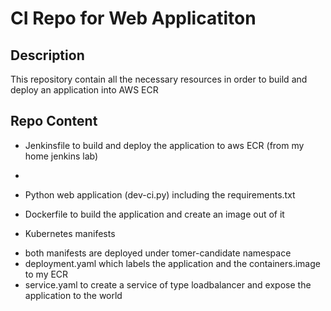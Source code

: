 # CI  Repo for Web Applicatiton

## Description 
This repository contain all the necessary resources in order to build and deploy an application into AWS ECR

## Repo Content 
* Jenkinsfile to build and deploy the application to aws ECR (from my home jenkins lab) 
- 

* Python web application (dev-ci.py) including the requirements.txt

* Dockerfile to build the application and create an image out of it

* Kubernetes manifests
 - both manifests are deployed under tomer-candidate namespace 
 - deployment.yaml  which labels the application and the containers.image to my ECR 
 - service.yaml to create a service of type loadbalancer and expose the application to the world